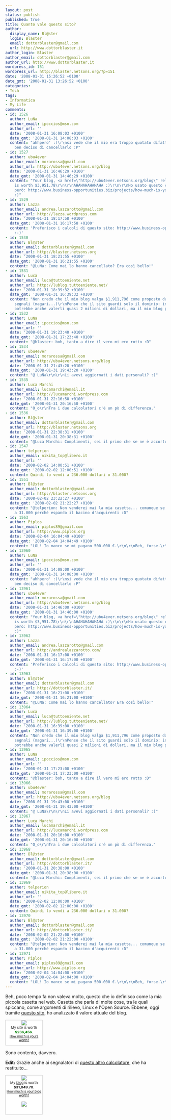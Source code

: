 ```yaml
---
layout: post
status: publish
published: true
title: Quanto vale questo sito?
author:
  display_name: Bl@ster
  login: Blaster
  email: dottorblaster@gmail.com
  url: http://www.dottorblaster.it
author_login: Blaster
author_email: dottorblaster@gmail.com
author_url: http://www.dottorblaster.it
wordpress_id: 151
wordpress_url: http://blaster.netsons.org/?p=151
date: '2008-01-31 15:26:52 +0100'
date_gmt: '2008-01-31 13:26:52 +0100'
categories:
- Tech
tags:
- Informatica
- My Life
comments:
- id: 1526
  author: LuNa
  author_email: ipoccios@msn.com
  author_url: ''
  date: '2008-01-31 16:08:03 +0100'
  date_gmt: '2008-01-31 14:08:03 +0100'
  content: "ahhpero' :)\r\nsi vede che il mio era troppo quotato difatti netsons ha
    ben deciso di cancellarlo :P"
- id: 1527
  author: ubu4ever
  author_email: morarossa@gmail.com
  author_url: http://ubu4ever.netsons.org/blog
  date: '2008-01-31 16:46:29 +0100'
  date_gmt: '2008-01-31 14:46:29 +0100'
  content: "Your blog, <a href=\"http://ubu4ever.netsons.org/blog\" rel=\"nofollow\">ubu4ever.netsons.org/blog</a>,
    is worth $3,951.78\r\n\r\nAHAHAHAHAHAHA :)\r\n\r\nHo usato questo calcolatore
    però: http://www.business-opportunities.biz/projects/how-much-is-your-blog-worth/
    :)"
- id: 1529
  author: Lazza
  author_email: andrea.lazzarotto@gmail.com
  author_url: http://lazza.wordpress.com
  date: '2008-01-31 18:17:58 +0100'
  date_gmt: '2008-01-31 16:17:58 +0100'
  content: 'Preferisco i calcoli di questo sito: http://www.business-opportunities.biz/projects/how-much-is-your-blog-worth/
    :-)'
- id: 1530
  author: Bl@ster
  author_email: dottorblaster@gmail.com
  author_url: http://blaster.netsons.org
  date: '2008-01-31 18:21:55 +0100'
  date_gmt: '2008-01-31 16:21:55 +0100'
  content: "@LuNa: Come mai lo hanno cancellato? Era così bello!"
- id: 1531
  author: Luca
  author_email: luca@tuttoeniente.net
  author_url: http://lublog.tuttoeniente.net/
  date: '2008-01-31 18:39:32 +0100'
  date_gmt: '2008-01-31 16:39:32 +0100'
  content: "Non credo che il mio blog valga $1,911,796 come proposto dal sito che
    segnali (magari...)\r\nPenso che il sito guardi solo il dominio: in effetti altervista.org
    potrebbe anche valerli quasi 2 milioni di dollari, ma il mio blog proprio no :D"
- id: 1532
  author: LuNa
  author_email: ipoccios@msn.com
  author_url: ''
  date: '2008-01-31 19:23:40 +0100'
  date_gmt: '2008-01-31 17:23:40 +0100'
  content: "@blaster: boh, tanto a dire il vero mi ero rotto :D"
- id: 1534
  author: ubu4ever
  author_email: morarossa@gmail.com
  author_url: http://ubu4ever.netsons.org/blog
  date: '2008-01-31 21:43:20 +0100'
  date_gmt: '2008-01-31 19:43:20 +0100'
  content: "@ LuNa\r\n\r\nLi avevi aggiornati i dati personali? :)"
- id: 1535
  author: Luca Marchi
  author_email: lucamarchi@email.it
  author_url: http://lucamarchi.wordpress.com
  date: '2008-01-31 22:16:50 +0100'
  date_gmt: '2008-01-31 20:16:50 +0100'
  content: "O_o\r\nTra i due calcolatori c'è un pò di differenza."
- id: 1536
  author: Bl@ster
  author_email: dottorblaster@gmail.com
  author_url: http://blaster.netsons.org
  date: '2008-01-31 22:38:31 +0100'
  date_gmt: '2008-01-31 20:38:31 +0100'
  content: "@Luca Marchi: Complimenti, sei il primo che se ne è accorto :D"
- id: 1547
  author: telperion
  author_email: nikita_top@libero.it
  author_url: ''
  date: '2008-02-02 14:00:51 +0100'
  date_gmt: '2008-02-02 12:00:51 +0100'
  content: Quindi lo vendi a 236.000 dollari o 31.000?
- id: 1551
  author: Bl@ster
  author_email: dottorblaster@gmail.com
  author_url: http://blaster.netsons.org
  date: '2008-02-02 23:22:27 +0100'
  date_gmt: '2008-02-02 21:22:27 +0100'
  content: "@telperion: Non venderei mai la mia casetta... comunque se dovesse succedere
    a 31.000 perchè espando il bacino d'acquirenti :D"
- id: 1563
  author: Piplos
  author_email: piplos89@gmail.com
  author_url: http://www.piplos.org
  date: '2008-02-04 16:04:49 +0100'
  date_gmt: '2008-02-04 14:04:49 +0100'
  content: "LOL! Io manco se mi pagano 500.000 €.\r\n\r\nBeh, forse.\r\n\r\n:D"
- id: 13960
  author: LuNa
  author_email: ipoccios@msn.com
  author_url: ''
  date: '2008-01-31 14:08:00 +0100'
  date_gmt: '2008-01-31 14:08:00 +0100'
  content: "ahhpero' :)\r\nsi vede che il mio era troppo quotato difatti netsons ha
    ben deciso di cancellarlo :P"
- id: 13961
  author: ubu4ever
  author_email: morarossa@gmail.com
  author_url: http://ubu4ever.netsons.org/blog
  date: '2008-01-31 14:46:00 +0100'
  date_gmt: '2008-01-31 14:46:00 +0100'
  content: "Your blog, <a href=\"http://ubu4ever.netsons.org/blog\" rel=\"nofollow\">ubu4ever.netsons.org/blog</a>,
    is worth $3,951.78\r\n\r\nAHAHAHAHAHAHA :)\r\n\r\nHo usato questo calcolatore
    però: http://www.business-opportunities.biz/projects/how-much-is-your-blog-worth/
    :)"
- id: 13962
  author: Lazza
  author_email: andrea.lazzarotto@gmail.com
  author_url: http://andrealazzarotto.com/
  date: '2008-01-31 16:17:00 +0100'
  date_gmt: '2008-01-31 16:17:00 +0100'
  content: 'Preferisco i calcoli di questo sito: http://www.business-opportunities.biz/projects/how-much-is-your-blog-worth/
    :-)'
- id: 13963
  author: Bl@ster
  author_email: dottorblaster@gmail.com
  author_url: http://dottorblaster.it/
  date: '2008-01-31 16:21:00 +0100'
  date_gmt: '2008-01-31 16:21:00 +0100'
  content: "@LuNa: Come mai lo hanno cancellato? Era così bello!"
- id: 13964
  author: Luca
  author_email: luca@tuttoeniente.net
  author_url: http://lublog.tuttoeniente.net/
  date: '2008-01-31 16:39:00 +0100'
  date_gmt: '2008-01-31 16:39:00 +0100'
  content: "Non credo che il mio blog valga $1,911,796 come proposto dal sito che
    segnali (magari...)\r\nPenso che il sito guardi solo il dominio: in effetti altervista.org
    potrebbe anche valerli quasi 2 milioni di dollari, ma il mio blog proprio no :D"
- id: 13965
  author: LuNa
  author_email: ipoccios@msn.com
  author_url: ''
  date: '2008-01-31 17:23:00 +0100'
  date_gmt: '2008-01-31 17:23:00 +0100'
  content: "@blaster: boh, tanto a dire il vero mi ero rotto :D"
- id: 13966
  author: ubu4ever
  author_email: morarossa@gmail.com
  author_url: http://ubu4ever.netsons.org/blog
  date: '2008-01-31 19:43:00 +0100'
  date_gmt: '2008-01-31 19:43:00 +0100'
  content: "@ LuNa\r\n\r\nLi avevi aggiornati i dati personali? :)"
- id: 13967
  author: Luca Marchi
  author_email: lucamarchi@email.it
  author_url: http://lucamarchi.wordpress.com
  date: '2008-01-31 20:16:00 +0100'
  date_gmt: '2008-01-31 20:16:00 +0100'
  content: "O_o\r\nTra i due calcolatori c'è un pò di differenza."
- id: 13968
  author: Bl@ster
  author_email: dottorblaster@gmail.com
  author_url: http://dottorblaster.it/
  date: '2008-01-31 20:38:00 +0100'
  date_gmt: '2008-01-31 20:38:00 +0100'
  content: "@Luca Marchi: Complimenti, sei il primo che se ne è accorto :D"
- id: 13969
  author: telperion
  author_email: nikita_top@libero.it
  author_url: ''
  date: '2008-02-02 12:00:00 +0100'
  date_gmt: '2008-02-02 12:00:00 +0100'
  content: Quindi lo vendi a 236.000 dollari o 31.000?
- id: 13970
  author: Bl@ster
  author_email: dottorblaster@gmail.com
  author_url: http://dottorblaster.it/
  date: '2008-02-02 21:22:00 +0100'
  date_gmt: '2008-02-02 21:22:00 +0100'
  content: "@telperion: Non venderei mai la mia casetta... comunque se dovesse succedere
    a 31.000 perchè espando il bacino d'acquirenti :D"
- id: 13971
  author: Piplos
  author_email: piplos89@gmail.com
  author_url: http://www.piplos.org
  date: '2008-02-04 14:04:00 +0100'
  date_gmt: '2008-02-04 14:04:00 +0100'
  content: "LOL! Io manco se mi pagano 500.000 €.\r\n\r\nBeh, forse.\r\n\r\n:D"
---
```

<p>Beh, poco tempo fa non valeva molto, questo che io definisco come la mia piccola casetta nel web. Casetta che parla di molte cose, tra le quali spiccano, come argomenti di rilievo, Linux e l'Open Source. Ebbene, oggi tramite <a href="http://www.websitevaluecalculator.com/">questo sito</a>, ho analizzato il valore attuale del blog.</p>
<div style="border: 1px solid #cccccc; background-color: white; width: 115px; text-align: center; padding: 0 0 10px 0;">
<p style="margin: 0"><a href="http://www.websitevaluecalculator.com/"><img src="http://www.websitevaluecalculator.com/moneybanner.jpg" style="border:0;"></a><br /> 		<span style="font-size: 11px;">My site is worth <font color="green"><b>$236,456</b></font>.</span><br /><span style="font-size: 10px;"><a href="http://www.websitevaluecalculator.com/">How much is yours worth?</a></span></p>
</div>
<p>Sono contento, davvero.</p>
<p><strong>Edit:</strong> Grazie anche ai segnalatori di <a href="http://www.business-opportunities.biz/projects/how-much-is-your-blog-worth/">questo altro calcolatore</a>, che ha restituito...</p>
<div style="border: 1px solid #cccccc; background-color: white; width: 115px; text-align: center; padding: 0 0 10px 0;">
<p style="margin: 0"><a href="http://www.business-opportunities.biz/"><img src="http://images.business-opportunities.biz/blogworth/gw.jpg" style="border:0;"></a><br /> 		<span style="font-size: 11px;">My <a href="http://blaster.netsons.org/">blog</a> is worth <b>$31,049.70</b>.</span><br /><span style="font-size: 10px;"><a href="http://www.business-opportunities.biz/projects/how-much-is-your-blog-worth/">How much is your blog worth?</a></span></p>
<p><a href="http://www.technorati.com/" style="border: 0px;"><img src="http://technorati.com/pix/tech-logo-embed.gif" style="border: 0px;"></a></p>
</div>
